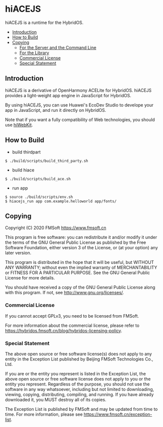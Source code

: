 # hiACEJS

hiACEJS is a runtime for the HybridOS.

- [Introduction](#introduction)
- [How to Build](#how-to-build)
- [Copying](#copying)
   + [For the Server and the Command Line](#for-the-server-and-the-command-line)
   + [For the Library](#for-the-library)
   + [Commercial License](#commercial-license)
   + [Special Statement](#special-statement)

## Introduction

hiACEJS is a derivative of OpenHarmony ACELite for HybridOS.
hiACEJS provides a light-weight app engine in JavaScript for HybridOS.

By using hiACEJS, you can use Huawei's EcoDev Studio to develope your app in
JavaScript, and run it directly on HybridOS.

Note that if you want a fully compatibility of Web technologies,
you should use [hiWebKit](https://hybridos.fmsoft.cn/download).

## How to Build

- build thirdpart

```
$ ./build/scripts/build_third_party.sh
```

- build hiace

```
$ ./build/scripts/build_ace.sh
```

- run app

```
$ source ./build/scripts/env.sh
$ hiacejs_run app com.example.helloworld app/fonts/
```


## Copying

Copyright (C) 2020 FMSoft <https://www.fmsoft.cn>

This program is free software: you can redistribute it and/or modify
it under the terms of the GNU General Public License as published by
the Free Software Foundation, either version 3 of the License, or
(at your option) any later version.

This program is distributed in the hope that it will be useful,
but WITHOUT ANY WARRANTY; without even the implied warranty of
MERCHANTABILITY or FITNESS FOR A PARTICULAR PURPOSE.  See the
GNU General Public License for more details.

You should have received a copy of the GNU General Public License
along with this program.  If not, see <http://www.gnu.org/licenses/>.

### Commercial License

If you cannot accept GPLv3, you need to be licensed from FMSoft.

For more information about the commercial license, please refer to
<https://hybridos.fmsoft.cn/blog/hybridos-licensing-policy>.

### Special Statement

The above open source or free software license(s) does
not apply to any entity in the Exception List published by
Beijing FMSoft Technologies Co., Ltd.

If you are or the entity you represent is listed in the Exception List,
the above open source or free software license does not apply to you
or the entity you represent. Regardless of the purpose, you should not
use the software in any way whatsoever, including but not limited to
downloading, viewing, copying, distributing, compiling, and running.
If you have already downloaded it, you MUST destroy all of its copies.

The Exception List is published by FMSoft and may be updated
from time to time. For more information, please see
<https://www.fmsoft.cn/exception-list>.

